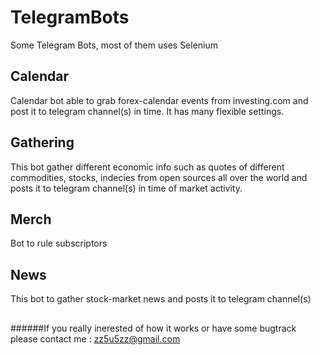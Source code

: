 # TelegramBots
Some Telegram Bots, most of them uses Selenium

## Calendar
Calendar bot able to grab forex-calendar events from investing.com and post it to telegram channel(s) in time. It has many flexible settings. 

## Gathering
This bot gather different economic info such as quotes of different commodities, stocks, indecies from open sources all over the world and posts it to telegram channel(s) in time of market activity.

## Merch
Bot to rule subscriptors

## News
This bot to gather stock-market news and posts it to telegram channel(s)

##
######If you really inerested of how it works or have some bugtrack please contact me : zz5u5zz@gmail.com
